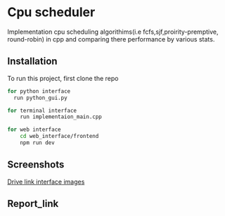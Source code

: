 
# Cpu scheduler

Implementation cpu scheduling algorithims(i.e fcfs,sjf,proirity-premptive, round-robin) in cpp and comparing there performance by various stats.


## Installation

To run this project, first clone the repo

```bash
for python interface
  run python_gui.py
```



```bash
for terminal interface
    run implementaion_main.cpp 
```

```bash
for web interface
    cd web_interface/frontend
    npm run dev
```


## Screenshots
[Drive link interface images](https://drive.google.com/drive/folders/1O0d2uchKPUzoHJkT8Cc0MCL69PuTJ3HO?usp=sharing)


## Report_link
